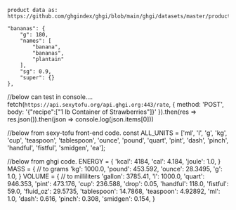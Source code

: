     product data as:
    https://github.com/ghgindex/ghgi/blob/main/ghgi/datasets/master/products.json

    "bananas": {
        "g": 180,
        "names": [
            "banana",
            "bananas",
            "plantain"
        ],
        "sg": 0.9,
        "super": {}
    },

//below can test in console....
fetch(`https://api.sexytofu.org/api.ghgi.org:443/rate`,
{
method: 'POST',
body: '{"recipe":["1 lb Container of Strawberries"]}'
}).then(res => res.json()).then(json => console.log(json.items[0]))

//below from sexy-tofu front-end code.
const ALL_UNITS = ['ml', 'l', 'g', 'kg', 'cup', 'teaspoon',
'tablespoon', 'ounce', 'pound', 'quart',
'pint', 'dash', 'pinch', 'handful', 'fistful', 'smidgen', 'ea'];

//below from ghgi code.
ENERGY = {
'kcal': 4184,
'cal': 4.184,
'joule': 1.0,
}
MASS = { // to grams
'kg': 1000.0,
'pound': 453.592,
'ounce': 28.3495,
'g': 1.0,
}
VOLUME = { // to milliliters
'gallon': 3785.41,
'l': 1000.0,
'quart': 946.353,
'pint': 473.176,
'cup': 236.588,
'drop': 0.05,
'handful': 118.0,
'fistful': 59.0,
'fluid_oz': 29.5735,
'tablespoon': 14.7868,
'teaspoon': 4.92892,
'ml': 1.0,
'dash': 0.616,
'pinch': 0.308,
'smidgen': 0.154,
}
